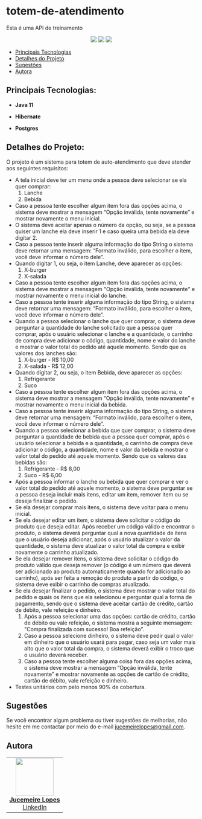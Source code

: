 # totem-de-atendimento

Esta é uma API de treinamento 

<p align="center">
     <a alt="Java">
        <img src="https://img.shields.io/badge/Java-v11-blue.svg" />
    </a>
    <a alt="PostgreSQL">
        <img src="https://img.shields.io/badge/PostgreSQL-v42.6.0-blue.svg" />
    </a>
   <a></a>
          <img src="https://img.shields.io/badge/hibernate-5.5.7-blue"/>

     
</p>

- [Principais Tecnologias](#principais-tecnologias)
- [Detalhes do Projeto](#detalhes-do-projeto)
- [Sugestões](#sugestões)
- [Autora](#autora)

## Principais Tecnologias:

- **Java 11**

- **Hibernate** 
  
- **Postgres**

## Detalhes do Projeto:

O projeto é um sistema para totem de auto-atendimento que deve atender aos seguintes requisitos:

- A tela inicial deve ter um menu onde a pessoa deve selecionar se ela quer comprar: 
     1. Lanche 
     2. Bebida
- Caso a pessoa tente escolher algum item fora das opções acima, o sistema deve mostrar a mensagem “Opção inválida, tente novamente” e mostrar novamente o menu inicial. 
- O sistema deve aceitar apenas o número da opção, ou seja, se a pessoa quiser um lanche ela deve inserir 1 e caso queira uma bebida ela deve digitar 2. 
- Caso a pessoa tente inserir alguma informação do tipo String o sistema deve retornar uma mensagem: “Formato inválido, para escolher o item, você deve informar o número dele”. 
- Quando digitar 1, ou seja, o item Lanche, deve aparecer as opções:
     1. X-burger 
     2. X-salada
- Caso a pessoa tente escolher algum item fora das opções acima, o sistema deve mostrar a mensagem "Opção inválida, tente novamente" e mostrar novamente o menu inicial do lanche.
- Caso a pessoa tente inserir alguma informação do tipo String, o sistema deve retornar uma mensagem: “Formato inválido, para escolher o item, você deve informar o número dele”. 
- Quando a pessoa selecionar o lanche que quer comprar, o sistema deve perguntar a quantidade do lanche solicitado que a pessoa quer comprar,
após o usuário selecionar o lanche e a quantidade, o carrinho de compra deve adicionar o código, quantidade, nome e valor do lanche e
mostrar o valor total do pedido até aquele momento. Sendo que os valores dos lanches são: 
     1. X-burger - R$ 10,00
     2. X-salada - R$ 12,00 
- Quando digitar 2, ou seja, o item Bebida, deve aparecer as opções:
     1. Refrigerante 
     2. Suco 
- Caso a pessoa tente escolher algum item fora das opções acima, o sistema deve mostrar a mensagem “Opção inválida, tente novamente” e mostrar novamente o menu inicial da bebida. 
- Caso a pessoa tente inserir alguma informação do tipo String, o sistema deve retornar uma mensagem: “Formato inválido, para escolher o item, você deve informar o número dele”. 
- Quando a pessoa selecionar a bebida que quer comprar, o sistema deve perguntar a quantidade de bebida que a pessoa quer comprar, após o usuário selecionar a bebida e a quantidade,
o carrinho de compra deve adicionar o código, a quantidade, nome e valor da bebida e mostrar o valor total do pedido até aquele momento. Sendo que os valores das bebidas são:
     1. Refrigerante - R$ 8,00
     2. Suco - R$ 6,00
- Após a pessoa informar o lanche ou bebida que quer comprar e ver o valor total do pedido até aquele momento, o sistema deve
perguntar se a pessoa deseja incluir mais itens, editar um item, remover item ou se deseja finalizar o pedido. 
- Se ela desejar comprar mais itens, o sistema deve voltar para o menu inicial. 
- Se ela desejar editar um item, o sistema deve solicitar o código do produto que deseja editar. Após receber um código válido e encontrar o produto,
o sistema deverá perguntar qual a nova quantidade de itens que o usuário deseja adicionar, após o usuário atualizar o valor da quantidade,
o sistema deve atualizar o valor total da compra e exibir novamente o carrinho atualizado. 
- Se ela desejar remover itens, o sistema deve solicitar o código do produto válido que deseja remover (o código é um número que deverá ser
adicionado ao produto automaticamente quando for adicionado ao carrinho), após ser feita a remoção do produto a partir do código, o sistema deve exibir o carrinho de compras atualizado. 
- Se ela desejar finalizar o pedido, o sistema deve mostrar o valor total do pedido e quais os itens que ela selecionou e perguntar qual a forma de pagamento,
sendo que o sistema deve aceitar cartão de crédito, cartão de débito, vale refeição e dinheiro. 
     1. Após a pessoa selecionar uma das opções: cartão de crédito, cartão de débito ou vale refeição, o sistema mostra a seguinte mensagem: "Compra finalizada com sucesso! Boa refeição”.
     2. Caso a pessoa selecione dinheiro, o sistema deve pedir qual o valor em dinheiro que o usuário usará para pagar, caso seja um valor
mais alto que o valor total da compra, o sistema deverá exibir o troco que o usuário deverá receber. 
     3. Caso a pessoa tente escolher alguma coisa fora das opções acima, o sistema deve mostrar a mensagem
“Opção inválida, tente novamente” e mostrar novamente as opções de cartão de crédito, cartão de débito, vale refeição e dinheiro.
- Testes unitários com pelo menos 90% de cobertura.

## Sugestões

Se você encontrar algum problema ou tiver sugestões de melhorias, não hesite em me contactar por meio do e-mail jucemeirelopes@gmail.com.

## Autora

<table>
  <tr>
    <td align="center"><a href="https://github.com/meirelopes"><img src="https://github.com/meirelopes/alura-git/assets/105396487/e5fd7acb-f3d7-4283-8f85-9b942e8ec074" width="100px;" alt=""/><br/><strong>Jucemeire Lopes</strong></a><br/><a href="https://www.linkedin.com/in/jucemeirelopes/">LinkedIn</a></td>
       
  </tr>
</table>

